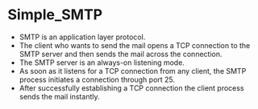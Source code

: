 # Simple_SMTP
* SMTP is an application layer protocol. 
* The client who wants to send the mail opens a TCP connection to the SMTP server and then sends the mail across the connection.
* The SMTP server is an always-on listening mode. 
* As soon as it listens for a TCP connection from any client, the SMTP process initiates a connection through port 25. 
* After successfully establishing a TCP connection the client process sends the mail instantly. 
